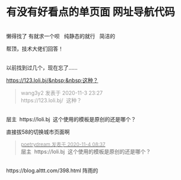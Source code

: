# 有没有好看点的单页面 网址导航代码


<br />
懒得找了 有就求一个呗&nbsp; &nbsp;纯静态的就行&nbsp; &nbsp;简洁的

帮顶，技术大佬们回答！<br />
<br />
<img src="static/image/smiley/default/lol.gif" smilieid="12" border="0" alt="" /><img src="static/image/smiley/default/lol.gif" smilieid="12" border="0" alt="" /><img src="static/image/smiley/default/lol.gif" smilieid="12" border="0" alt="" />

以前找到过几个，现在忘了……

https://123.loli.bj/&nbsp;&nbsp;这种？

<div class="quote"><blockquote><font color="#999999">wang3y2 发表于 2020-11-3 23:27</font><br />
<font color="#999999">https://123.loli.bj/&nbsp;&nbsp;这种？</font></blockquote></div><br />
层主&nbsp;&nbsp;https://loli.bj&nbsp;&nbsp;这个使用的模板是原创的还是哪个？

直接拔58的切换城市页面啊

<div class="quote"><blockquote><font size="2"><a href="https://www.hostloc.com/forum.php?mod=redirect&amp;goto=findpost&amp;pid=9399430&amp;ptid=762089" target="_blank"><font color="#999999">poetrydream 发表于 2020-11-4 08:37</font></a></font><br />
层主&nbsp;&nbsp;https://loli.bj&nbsp;&nbsp;这个使用的模板是原创的还是哪个？</blockquote></div><br />
https://blog.alttt.com/398.html 阵雨的

